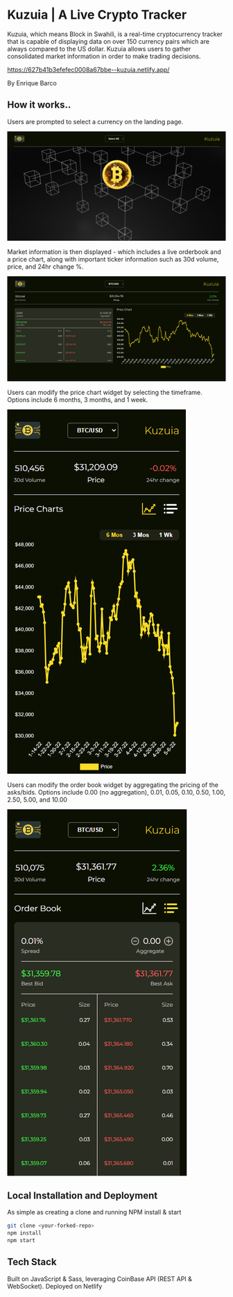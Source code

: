 # Kuzuia | A Live Crypto Tracker

Kuzuia, which means Block in Swahili, is a real-time cryptocurrency tracker that is capable of displaying data on over 150 currency pairs which are always compared to the US dollar. Kuzuia allows users to gather consolidated market information in order to make trading decisions. 

https://627b41b3efefec0008a67bbe--kuzuia.netlify.app/

By Enrique Barco

## How  it works..

Users are prompted to select a currency on the landing page.

![screenshot #1](./public/images/screenshot-1.png)

Market information is then displayed - which includes a live orderbook and a price chart, along with important ticker information such as 30d volume, price, and 24hr change %.

![screenshot #2](./public/images/screenshot-2.png)

Users can modify the price chart widget by selecting the timeframe. Options include 6 months, 3 months, and 1 week.

![screenshot #3](./public/images/screenshot-3.png)

Users can modify the order book widget by aggregating the pricing of the asks/bids. Options include 0.00 (no aggregation), 0.01, 0.05, 0.10, 0.50, 1.00, 2.50, 5.00, and 10.00

![screenshot #4](./public/images/screenshot-4.png)


## Local Installation and Deployment

As simple as creating a clone and running NPM install & start

```bash
git clone <your-forked-repo>
npm install
npm start
```

## Tech Stack
Built on JavaScript & Sass, leveraging CoinBase API (REST API & WebSocket). Deployed on Netlify
